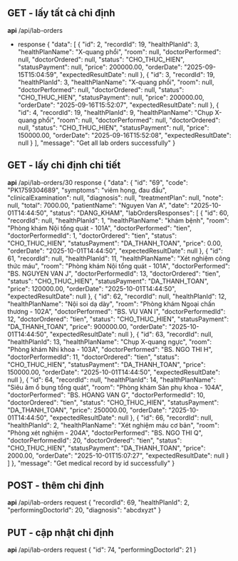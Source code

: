 ## GET - lấy tất cả chỉ định
**api** /api/lab-orders
- response
{
    "data": [
        {
            "id": 2,
            "recordId": 19,
            "healthPlanId": 3,
            "healthPlanName": "X-quang phổi",
            "room": null,
            "doctorPerformed": null,
            "doctorOrdered": null,
            "status": "CHO_THUC_HIEN",
            "statusPayment": null,
            "price": 200000.00,
            "orderDate": "2025-09-15T15:04:59",
            "expectedResultDate": null
        },
        {
            "id": 3,
            "recordId": 19,
            "healthPlanId": 3,
            "healthPlanName": "X-quang phổi",
            "room": null,
            "doctorPerformed": null,
            "doctorOrdered": null,
            "status": "CHO_THUC_HIEN",
            "statusPayment": null,
            "price": 200000.00,
            "orderDate": "2025-09-16T15:52:07",
            "expectedResultDate": null
        },
        {
            "id": 4,
            "recordId": 19,
            "healthPlanId": 9,
            "healthPlanName": "Chụp X-quang phổi",
            "room": null,
            "doctorPerformed": null,
            "doctorOrdered": null,
            "status": "CHO_THUC_HIEN",
            "statusPayment": null,
            "price": 150000.00,
            "orderDate": "2025-09-16T15:52:08",
            "expectedResultDate": null
        }
    ],
    "message": "Get all lab orders successfully"
}

## GET - lấy chỉ định chi tiết
**api** /api/lab-orders/30
response
{
    "data": {
        "id": "69",
        "code": "PK1759304689",
        "symptoms": "viêm họng, đau đầu",
        "clinicalExamination": null,
        "diagnosis": null,
        "treatmentPlan": null,
        "note": null,
        "total": 7000.00,
        "patientName": "Nguyen Van A",
        "date": "2025-10-01T14:44:50",
        "status": "DANG_KHAM",
        "labOrdersResponses": [
            {
                "id": 60,
                "recordId": null,
                "healthPlanId": 1,
                "healthPlanName": "khám bệnh",
                "room": "Phòng khám Nội tổng quát - 101A",
                "doctorPerformed": "tien",
                "doctorPerformedId": 1,
                "doctorOrdered": "tien",
                "status": "CHO_THUC_HIEN",
                "statusPayment": "DA_THANH_TOAN",
                "price": 0.00,
                "orderDate": "2025-10-01T14:44:50",
                "expectedResultDate": null
            },
            {
                "id": 61,
                "recordId": null,
                "healthPlanId": 11,
                "healthPlanName": "Xét nghiệm công thức máu",
                "room": "Phòng khám Nội tổng quát - 101A",
                "doctorPerformed": "BS. NGUYEN VAN J",
                "doctorPerformedId": 13,
                "doctorOrdered": "tien",
                "status": "CHO_THUC_HIEN",
                "statusPayment": "DA_THANH_TOAN",
                "price": 120000.00,
                "orderDate": "2025-10-01T14:44:50",
                "expectedResultDate": null
            },
            {
                "id": 62,
                "recordId": null,
                "healthPlanId": 12,
                "healthPlanName": "Nội soi dạ dày",
                "room": "Phòng khám Ngoại chấn thương - 102A",
                "doctorPerformed": "BS. VU VAN I",
                "doctorPerformedId": 12,
                "doctorOrdered": "tien",
                "status": "CHO_THUC_HIEN",
                "statusPayment": "DA_THANH_TOAN",
                "price": 900000.00,
                "orderDate": "2025-10-01T14:44:50",
                "expectedResultDate": null
            },
            {
                "id": 63,
                "recordId": null,
                "healthPlanId": 13,
                "healthPlanName": "Chụp X-quang ngực",
                "room": "Phòng khám Nhi khoa - 103A",
                "doctorPerformed": "BS. NGO THI H",
                "doctorPerformedId": 11,
                "doctorOrdered": "tien",
                "status": "CHO_THUC_HIEN",
                "statusPayment": "DA_THANH_TOAN",
                "price": 150000.00,
                "orderDate": "2025-10-01T14:44:50",
                "expectedResultDate": null
            },
            {
                "id": 64,
                "recordId": null,
                "healthPlanId": 14,
                "healthPlanName": "Siêu âm ổ bụng tổng quát",
                "room": "Phòng khám Sản phụ khoa - 104A",
                "doctorPerformed": "BS. HOANG VAN G",
                "doctorPerformedId": 10,
                "doctorOrdered": "tien",
                "status": "CHO_THUC_HIEN",
                "statusPayment": "DA_THANH_TOAN",
                "price": 250000.00,
                "orderDate": "2025-10-01T14:44:50",
                "expectedResultDate": null
            },
            {
                "id": 66,
                "recordId": null,
                "healthPlanId": 2,
                "healthPlanName": "Xét nghiệm máu cơ bản",
                "room": "Phòng xét nghiệm  - 204A",
                "doctorPerformed": "BS. NGO THI Q",
                "doctorPerformedId": 20,
                "doctorOrdered": "tien",
                "status": "CHO_THUC_HIEN",
                "statusPayment": "DA_THANH_TOAN",
                "price": 2000.00,
                "orderDate": "2025-10-01T15:07:27",
                "expectedResultDate": null
            }
        ]
    },
    "message": "Get medical record by id successfully"
}

## POST - thêm chỉ định
**api** /api/lab-orders
request
{
	"recordId": 69,
    "healthPlanId": 2,
    "performingDoctorId": 20,
    "diagnosis": "abcdxyzt"
}
## PUT - cập nhật chỉ định
**api** /api/lab-orders
request
{
    "id": 74,
    "performingDoctorId": 21
}